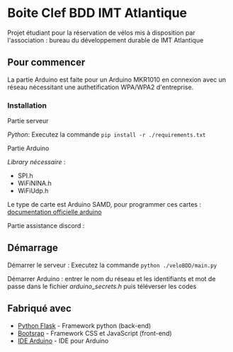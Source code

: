 # Boite Clef BDD IMT Atlantique

Projet étudiant pour la réservation de vélos mis à disposition par l'association : bureau du développement durable de IMT Atlantique

## Pour commencer

La partie Arduino est faite pour un Arduino MKR1010 en connexion avec un réseau nécessitant une authetification WPA/WPA2 d'entreprise. 

### Installation

Partie serveur 

_Python_: Executez la commande ``pip install -r ./requirements.txt``

Partie Arduino

_Library nécessaire_ :
  - SPI.h
  - WiFiNINA.h
  - WiFiUdp.h

Le type de carte est Arduino SAMD, pour programmer ces cartes : [documentation officielle arduino](https://docs.arduino.cc/hardware/mkr-wifi-1010)

Partie assistance discord :



## Démarrage

Démarrer le serveur : Executez la commande ``python ./veloBDD/main.py``

Démarrer Arduino : entrer le nom du réseau et les identifiants et mot de passe dans le fichier _arduino_secrets.h_ puis téléverser les codes

## Fabriqué avec

* [Python Flask](https://flask.palletsprojects.com/en/2.0.x/) - Framework python (back-end)
* [Bootsrap](https://getbootstrap.com/) - Framework CSS et JavaScript (front-end)
* [IDE Arduino](https://www.arduino.cc/en/software) - IDE pour Arduino

